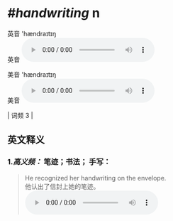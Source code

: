 # ***\#handwriting*** n
英音 'hændraɪtɪŋ  
英音
<audio src="./media/handwriting-B.aac" controls="controls"></audio>

美音 'hændraɪtɪŋ  
美音
<audio src="./media/handwriting.aac" controls="controls"></audio>



| 词频 3 |  

英文释义
---
### 1.*高义频：* **笔迹；书法； 手写：**  

 > He recognized her handwriting on the envelope.   
 > 他认出了信封上她的笔迹。    
<audio src="./media/handwriting-1.aac" controls="controls"></audio>


